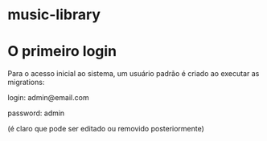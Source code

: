 # music-library

# O primeiro login
Para o acesso inicial ao sistema, um usuário padrão é criado ao executar as migrations:
<p>login: admin@email.com</p>
<p>password: admin</p>
<p>(é claro que pode ser editado ou removido posteriormente)</p>
